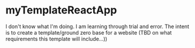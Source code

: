 # myTemplateReactApp
I don't know what I'm doing. I am learning through trial and error. The intent is to create a template/ground zero base for a website (TBD on what requirements this template will include...))
